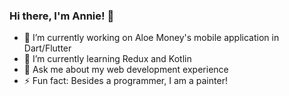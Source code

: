 ### Hi there, I'm Annie! 👋

- 🔭 I’m currently working on Aloe Money's mobile application in Dart/Flutter
- 🌱 I’m currently learning Redux and Kotlin
- 💬 Ask me about my web development experience
- ⚡ Fun fact: Besides a programmer, I am a painter!

<!--
**annieztang/annieztang** is a ✨ _special_ ✨ repository because its `README.md` (this file) appears on your GitHub profile.

Here are some ideas to get you started:

- 👯 I’m looking to collaborate on ...
- 🤔 I’m looking for help with ...
- 📫 How to reach me: ...
- 😄 Pronouns: ...
- ⚡ Fun fact: ...
-->
